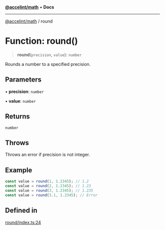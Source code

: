 [**@accelint/math**](../README.md) • **Docs**

***

[@accelint/math](../README.md) / round

# Function: round()

> **round**(`precision`, `value`): `number`

Rounds a number to a specified precision.

## Parameters

• **precision**: `number`

• **value**: `number`

## Returns

`number`

## Throws

Throws an error if precision is not integer.

## Example

```ts
const value = round(1, 1.2345); // 1.2
const value = round(2, 1.2345); // 1.23
const value = round(3, 1.2345); // 1.235
const value = round(3.1, 1.2345); // Error
```

## Defined in

[round/index.ts:24](https://github.com/gohypergiant/standard-toolkit/blob/7f574e64e57e697a3e2daabb1b78393aca67cb22/packages/math/src/round/index.ts#L24)
